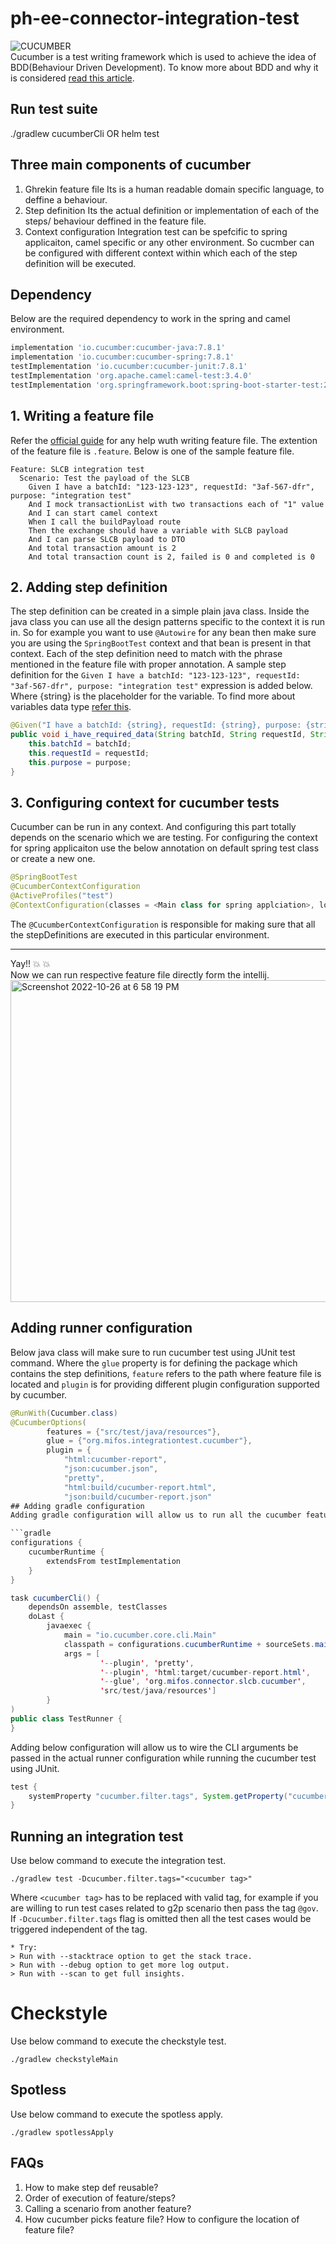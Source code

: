 # ph-ee-connector-integration-test

![CUCUMBER](https://img.shields.io/badge/Cucumber-3DDC84?style=for-the-badge&logo=cucumber&logoColor=white)
<br>
Cucumber is a test writing framework which is used to achieve the idea of BDD(Behaviour Driven Development). To know more about BDD and why it is considered [read this article](https://www.tutorialspoint.com/behavior_driven_development/behavior_test_driven_development.htm).

## Run test suite
./gradlew cucumberCli
OR
helm test <Extended Chart of PH-EE-Engine>

## Three main components of cucumber
1. Ghrekin feature file
    Its is a human readable domain specific language, to deffine a behaviour.
2. Step definition
    Its the actual definition or implementation of each of the steps/ behaviour deffined in the feature file.
3. Context configuration
    Integration test can be spefcific to spring applicaiton, camel specific or any other environment. So cucmber can be configured with different context within which each of the step definition will be executed.

## Dependency
Below are the required dependency to work in the spring and camel environment.
```gradle
implementation 'io.cucumber:cucumber-java:7.8.1'
implementation 'io.cucumber:cucumber-spring:7.8.1'
testImplementation 'io.cucumber:cucumber-junit:7.8.1'
testImplementation 'org.apache.camel:camel-test:3.4.0'
testImplementation 'org.springframework.boot:spring-boot-starter-test:2.5.4'
```

## 1. Writing a feature file
Refer the [official guide](https://cucumber.io/docs/gherkin/reference/) for any help wuth writing feature file. The extention of the feature file is `.feature`. Below is one of the sample feature file.
```gherkin
Feature: SLCB integration test
  Scenario: Test the payload of the SLCB
    Given I have a batchId: "123-123-123", requestId: "3af-567-dfr", purpose: "integration test"
    And I mock transactionList with two transactions each of "1" value
    And I can start camel context
    When I call the buildPayload route
    Then the exchange should have a variable with SLCB payload
    And I can parse SLCB payload to DTO
    And total transaction amount is 2
    And total transaction count is 2, failed is 0 and completed is 0
```

## 2. Adding step definition
The step definition can be created in a simple plain java class. Inside the java class you can use all the design patterns specific to the context it is run in. So for example you want to use `@Autowire` for any bean then make sure you are using the `SpringBootTest` context and that bean is present in that context.
Each of the step definition need to match with the phrase mentioned in the feature file with proper annotation. A sample step definition for the `Given I have a batchId: "123-123-123", requestId: "3af-567-dfr", purpose: "integration test"` expression is added below. Where {string} is the placeholder for the variable. To find more about variables data type [refer this](https://cucumber.io/docs/cucumber/step-definitions/?lang=java).
```java
@Given("I have a batchId: {string}, requestId: {string}, purpose: {string}")
public void i_have_required_data(String batchId, String requestId, String purpose){
    this.batchId = batchId;
    this.requestId = requestId;
    this.purpose = purpose;
}
```

## 3. Configuring context for cucumber tests
Cucumber can be run in any context. And configuring this part totally depends on the scenario which we are testing. For configuring the context for spring applicaiton use the below annotation on default spring test class or create a new one.
```java
@SpringBootTest
@CucumberContextConfiguration
@ActiveProfiles("test")
@ContextConfiguration(classes = <Main class for spring applciation>, loader = SpringBootContextLoader.class)
```
The `@CucumberContextConfiguration` is responsible for making sure that all the stepDefinitions are executed in this particular environment.

---
Yay!! :boom: :boom:
<br>
Now we can run respective feature file directly form the intellij.
<br>
<img width="515" alt="Screenshot 2022-10-26 at 6 58 19 PM" src="https://user-images.githubusercontent.com/31315800/198042079-3964389a-df08-4c05-8951-52905c9fce04.png">

## Adding runner configuration
Below java class will make sure to run cucumber test using JUnit test command.
Where the `glue` property is for defining the package which contains the step definitions, `feature` refers to the path where feature file is located and `plugin` is for providing different plugin configuration supported by cucumber.
```java
@RunWith(Cucumber.class)
@CucumberOptions(
        features = {"src/test/java/resources"},
        glue = {"org.mifos.integrationtest.cucumber"},
        plugin = {
            "html:cucumber-report",
            "json:cucumber.json",
            "pretty",
            "html:build/cucumber-report.html",
            "json:build/cucumber-report.json"
## Adding gradle configuration
Adding gradle configuration will allow us to run all the cucumber feature file at using using a CLI.

```gradle
configurations {
    cucumberRuntime {
        extendsFrom testImplementation
    }
}

task cucumberCli() {
    dependsOn assemble, testClasses
    doLast {
        javaexec {
            main = "io.cucumber.core.cli.Main"
            classpath = configurations.cucumberRuntime + sourceSets.main.output + sourceSets.test.output
            args = [
                    '--plugin', 'pretty',
                    '--plugin', 'html:target/cucumber-report.html',
                    '--glue', 'org.mifos.connector.slcb.cucumber',
                    'src/test/java/resources']
        }
)
public class TestRunner {
}
```
Adding below configuration will allow us to wire the CLI arguments be passed in the actual runner configuration while running the cucumber test using JUnit.
```groovy
test {
    systemProperty "cucumber.filter.tags", System.getProperty("cucumber.filter.tags")
}
```
## Running an integration test
Use below command to execute the integration test.
```shell
./gradlew test -Dcucumber.filter.tags="<cucumber tag>"
```
Where `<cucumber tag>` has to be replaced with valid tag, for example if you are willing to run test cases related to g2p scenario then pass the tag `@gov`. If `-Dcucumber.filter.tags` flag is omitted then all the test cases would be triggered independent of the tag.
```shell
* Try:
> Run with --stacktrace option to get the stack trace.
> Run with --debug option to get more log output.
> Run with --scan to get full insights.
```

# Checkstyle
Use below command to execute the checkstyle test.
```shell
./gradlew checkstyleMain
```

## Spotless
Use below command to execute the spotless apply.
```shell
./gradlew spotlessApply
```

## FAQs
1. How to make step def reusable?
2. Order of execution of feature/steps?
3. Calling a scenario from another feature?
4. How cucumber picks feature file? How to configure the location of feature file?
